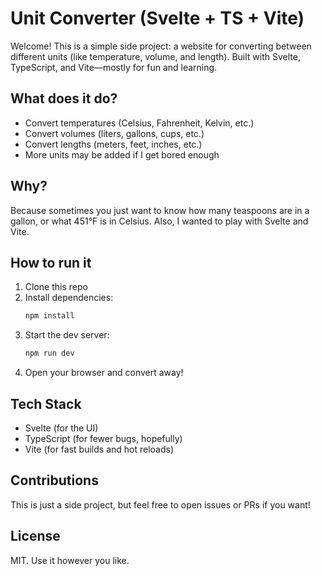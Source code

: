 # Unit Converter (Svelte + TS + Vite)

Welcome! This is a simple side project: a website for converting between different units (like temperature, volume, and length). Built with Svelte, TypeScript, and Vite—mostly for fun and learning.

## What does it do?

- Convert temperatures (Celsius, Fahrenheit, Kelvin, etc.)
- Convert volumes (liters, gallons, cups, etc.)
- Convert lengths (meters, feet, inches, etc.)
- More units may be added if I get bored enough

## Why?

Because sometimes you just want to know how many teaspoons are in a gallon, or what 451°F is in Celsius. Also, I wanted to play with Svelte and Vite.

## How to run it

1. Clone this repo
2. Install dependencies:
   ```bash
   npm install
   ```
3. Start the dev server:
   ```bash
   npm run dev
   ```
4. Open your browser and convert away!

## Tech Stack

- Svelte (for the UI)
- TypeScript (for fewer bugs, hopefully)
- Vite (for fast builds and hot reloads)

## Contributions

This is just a side project, but feel free to open issues or PRs if you want!

## License

MIT. Use it however you like.
